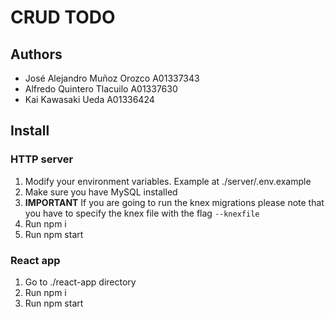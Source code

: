 # CRUD TODO

## Authors

- José Alejandro Muñoz Orozco A01337343
- Alfredo Quintero Tlacuilo A01337630
- Kai Kawasaki Ueda A01336424

## Install

### HTTP server

1. Modify your environment variables. Example at ./server/.env.example
2. Make sure you have MySQL installed
3. **IMPORTANT** If you are going to run the knex migrations please note that you have to specify the knex file with the flag `--knexfile`
4. Run npm i
5. Run npm start

### React app

1. Go to ./react-app directory
2. Run npm i
3. Run npm start
